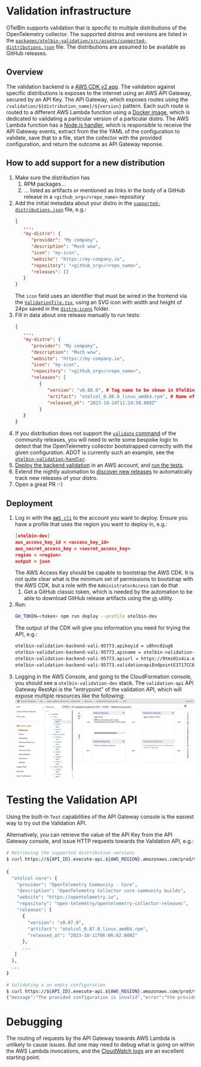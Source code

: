 # Validation infrastructure

OTelBin supports validation that is specific to multiple distributions of the OpenTelemetry collector.
The supported distros and versions are listed in the [`packages/otelbin-validation/src/assets/supported-distributions.json`](/packages/otelbin-validation/src/assets/supported-distributions.json) file.
The distributions are assumed to be available as GitHub releases.

## Overview

The validation backend is a [AWS CDK v2 app](./packages/otelbin-validation/src/main.ts).
The validation against specific distributions is exposes to the internet using an AWS API Gateway, secured by an API Key.
The API Gateway, which exposes routes using the `/validation/${distribution_name}/${version}` pattern.
Each such route is routed to a different AWS Lambda function using a [Docker image](./src/images/otelcol-validator), which is dedicated to validating a particular version of a particular distro.
The AWS Lambda function has a [Node.js handler](./src/images/otelcol-validator/src/index.ts), which is responsible to receive the API Gateway events, extract from the the YAML of the configuration to validate, save that to a file, start the collector with the provided configuration, and return the outcome as API Gateway reponse.

## How to add support for a new distribution

1. Make sure the distribution has
   1. RPM packages...
   1. ... listed as artifacts or mentioned as links in the body of a GitHub release in a `<github_org>/<repo_name>` repository
1. Add the initial metadata about your distro in the [`supported-distributions.json`](./src/assets/supported-distributions.json) file, e.g.:
   ```json
   {
      ...,
      "my-distro": {
         "provider": "My company",
         "description": "Much wow",
         "icon": "my-icon",
         "website": "https://my-company.io",
         "repository": "<github_org>/<repo_name>",
         "releases": []
      }
   }
   ```
   The `icon` field uses an identifier that must be wired in the frontend via the [`ValidationTile.tsx`](../otelbin/src/components/validation-type/ValidationTile.tsx), using an SVG icon with width and height of 24px saved in the [`distro-icons`](../otelbin/src/components/assets/svg/distro-icons/) folder.
1. Fill in data about one release manually to run tests:
   ```json
   {
      ...,
      "my-distro": {
         "provider": "My company",
         "description": "Much wow",
         "website": "https://my-company.io",
         "icon": "my-icon",
         "repository": "<github_org>/<repo_name>",
         "releases": [
            {
               "version": "v0.88.0", # Tag name to be shown in OTelBin, keep it SemVer please
               "artifact": "otelcol_0.88.0_linux_amd64.rpm", # Name of the artifact attached to the release; could also be a full URL to download the package
               "released_at": "2023-10-24T11:24:58.000Z"
            }
      }
   }
   ```
1. If you distribution does not support the [`validate` command](https://github.com/open-telemetry/opentelemetry-collector/blob/2e44da36e2c666db35884dca2c4df543b56a6aba/otelcol/command_validate.go#L14) of the community releases, you will need to write some bespoke logic to detect that the OpenTelemetry collector bootstrapped correctly with the given configuration.
   ADOT is currently such an example, see the [`otelbin-validation-handler`](../otelbin-validation-image/src/index.ts).
1. [Deploy the backend validation](#deployment) in an AWS account, and [run the tests](#testing-the-validation-api).
1. Extend the nightly automation to [discover new releases](../../.github/workflows/discover-new-releases.yaml) to automatically track new releases of your distro.
1. Open a great PR :-)

## Deployment

1. Log in with the [`AWS cli`](https://aws.amazon.com/cli/) to the account you want to deploy.
   Ensure you have a profile that uses the region you want to deploy in, e.g.:
   ```json
   [otelbin-dev]
   aws_access_key_id = <access_key_id>
   aws_secret_access_key = <secret_access_key>
   region = <region>
   output = json
   ```
   The AWS Access Key should be capable to bootstrap the AWS CDK.
   It is not quite clear what is the minimum set of permissions to bootstrap with the AWS CDK, but a role with the `AdministratorAccess` can do that
   1. Get a GitHub classic token, which is needed by the automation to be able to download GitHub release artifacts using the [`gh`](https://cli.github.com) utility.
1. Run:
   ```sh
   GH_TOKEN=<token> npm run deploy --profile otelbin-dev
   ```
   The output of the CDK will give you information you need for trying the API, e.g.:
   ```sh
   otelbin-validation-backend-vali-95773.apikeyid = u8hnc02ug6
   otelbin-validation-backend-vali-95773.apiname = otelbin-validation-backend-vali-95773
   otelbin-validation-backend-vali-95773.apiurl = https://9tmz01s4ia.execute-api.us-east-2.amazonaws.com/prod/
   otelbin-validation-backend-vali-95773.validationapiEndpointE3717CC6 = https://9tmz01s4ia.execute-api.us-east-2.amazonaws.com/prod/
   ``` 
1. Logging in the AWS Console, and going to the CloudFormation console, you should see a `otelbin-validation-dev` stack.
   The `validation-api` API Gateway RestApi is the "entrypoint" of the validation API, which will expose multiple resources like the following:
   ![The Validation RestAPI.](./assets/api-gateway-validation-api.png)

# Testing the Validation API

Using the built-in `Test` capabilities of the API Gateway console is the easiest way to try out the Validation API.

Alternatively, you can retrieve the value of the API Key from the API Gateway console, and issue HTTP requests towards the Validation API, e.g.:

```sh
# Retrieving the supported distribution versions
$ curl https://${API_ID}.execute-api.${AWS_REGION}.amazonaws.com/prod/validation/supported-distributions --header "X-Api-Key: ${API_KEY}"

{
  "otelcol-core": {
    "provider": "OpenTelemetry Community - Core",
    "description": "OpenTelemetry Collector core community builds",
    "website": "https://opentelemetry.io",
    "repository": "open-telemetry/opentelemetry-collector-releases",
    "releases": [
      {
        "version": "v0.87.0",
        "artifact": "otelcol_0.87.0_linux_amd64.rpm",
        "released_at": "2023-10-11T06:06:02.000Z"
      },
      ...
   ]
  },
  ...
}
```

```sh
# Validating a an empty configuration
$ curl https://${API_ID}.execute-api.${AWS_REGION}.amazonaws.com/prod/validation/${DISTRO_NAME}/${VERSION} --header "X-Api-Key: ${API_KEY}" --data "${CONFIGURATION}"
{"message":"The provided configuration is invalid","error":"the provided configuration is empty"}
```

# Debugging

The routing of requests by the API Gateway towards AWS Lambda is unlikely to cause issues.
But one may need to debug what is going on within the AWS Lambda invocations, and the [CloudWatch logs](https://docs.aws.amazon.com/lambda/latest/dg/monitoring-cloudwatchlogs.html) are an excellent starting point.
